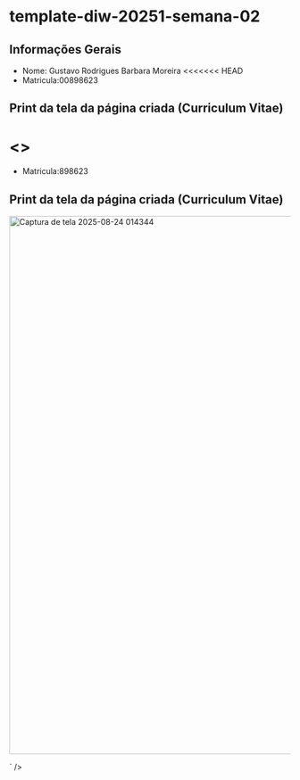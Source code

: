 # template-diw-20251-semana-02

## Informações Gerais
- Nome: Gustavo Rodrigues Barbara Moreira
<<<<<<< HEAD
- Matricula:00898623

## Print da tela da página criada (Curriculum Vitae)

<>
=======
- Matricula:898623

## Print da tela da página criada (Curriculum Vitae)
<img width="1910" height="965" alt="Captura de tela 2025-08-24 014344" src="https://github.com/user-attachments/assets/4a89429c-8b55-486e-af35-7643c87174d4" />


` />

